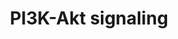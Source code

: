---
annotations:
- id: PW:0000605
  parent: disease pathway
  type: Pathway Ontology
  value: cancer pathway
- id: PW:0000595
  parent: signaling pathway
  type: Pathway Ontology
  value: phosphatidylinositol 3-kinase signaling pathway
- id: DOID:162
  parent: disease of cellular proliferation
  type: Disease Ontology
  value: cancer
- id: PW:0000595
  parent: signaling pathway
  type: Pathway Ontology
  value: phosphatidylinositol 3-kinase signaling pathway
- id: PW:0000003
  parent: signaling pathway
  type: Pathway Ontology
  value: signaling pathway
- id: PW:0000180
  parent: regulatory pathway
  type: Pathway Ontology
  value: mTOR signaling pathway
- id: PW:0000180
  parent: regulatory pathway
  type: Pathway Ontology
  value: mTOR signaling pathway
- id: PW:0001317
  parent: regulatory pathway
  type: Pathway Ontology
  value: cell cycle pathway
- id: PW:0000003
  parent: signaling pathway
  type: Pathway Ontology
  value: signaling pathway
- id: PW:0000648
  parent: signaling pathway
  type: Pathway Ontology
  value: cell adhesion signaling pathway
authors:
- Khanspers
- Ariutta
- Egonw
- MaintBot
- Eweitz
citedin:
- link: PMC9317794
  title: A Novel Based-Network Strategy to Identify Phytochemicals from Radix Salviae
    Miltiorrhizae (Danshen) for Treating Alzheimer’s Disease (2022)
- link: PMC9099719
  title: Tumour Stem Cells in Breast Cancer (2022)
- link: PMC8407676
  title: Transcriptome Signature of Immune Cells Post Reovirus Treatment in KRAS Mutated
    Colorectal Cancer (2021)
- link: PMC8200404
  title: Assessing the Contribution of Relative Macrophage Frequencies to Subcutaneous
    Adipose Tissue (2021)
- link: PMC7518185
  title: Predictive models for stage and risk classification in head and neck squamous
    cell carcinoma (HNSCC) (2020)
- link: 10.1038/s41467-024-47085-y
  title: A patient-based iPSC-derived hepatocyte model of alcohol-associated cirrhosis
    reveals bioenergetic insights into disease pathogenesis (2024)
- link: 10.1186/s40001-024-01951-z
  title: 'Non-dialyzable uremic toxins and renal tubular cell damage in CKD patients:
    a systems biology approach (2024)'
- link: 10.3389/fimmu.2021.769011
  title: 'A Practical Strategy for Exploring the Pharmacological Mechanism of Luteolin
    Against COVID-19/Asthma Comorbidity: Findings of System Pharmacology and Bioinformatics
    Analysis (2024)'
communities: []
description: The PI3K-Akt signaling pathway can be activated by many types of cellular
  stimuli or toxic insults and regulates many fundamental cellular functions. Activated
  PI3K  phosphorylates AKT, thereby activating it. Once active, Akt controls a number
  of downstream cellular processes, including apoptosis, protein synthesis, metabolism,
  and cell cycle, by phosphorylating a range of substrates. Phosphorylation sites
  were added based on information from PhosphoSitePlus (R), www.phosphosite.org.  Proteins
  on this pathway have targeted assays available via the [https://assays.cancer.gov/available_assays?wp_id=WP4172
  CPTAC Assay Portal]
last-edited: 2024-07-28
ndex: 80d4d1b7-8b69-11eb-9e72-0ac135e8bacf
organisms:
- Homo sapiens
redirect_from:
- /index.php/Pathway:WP4172
- /instance/WP4172
- /instance/WP4172_r134839
revision: r134839
schema-jsonld:
- '@context': https://schema.org/
  '@id': https://wikipathways.github.io/pathways/WP4172.html
  '@type': Dataset
  creator:
    '@type': Organization
    name: WikiPathways
  description: The PI3K-Akt signaling pathway can be activated by many types of cellular
    stimuli or toxic insults and regulates many fundamental cellular functions. Activated
    PI3K  phosphorylates AKT, thereby activating it. Once active, Akt controls a number
    of downstream cellular processes, including apoptosis, protein synthesis, metabolism,
    and cell cycle, by phosphorylating a range of substrates. Phosphorylation sites
    were added based on information from PhosphoSitePlus (R), www.phosphosite.org.  Proteins
    on this pathway have targeted assays available via the [https://assays.cancer.gov/available_assays?wp_id=WP4172
    CPTAC Assay Portal]
  keywords:
  - AKT1
  - AKT2
  - AKT3
  - AMP
  - ANGPT1
  - ANGPT2
  - ANGPT4
  - ATF2
  - ATF4
  - ATF6B
  - BAD
  - BCL2
  - BCL2L1
  - BCL2L11
  - BCR
  - BDNF
  - BRCA1
  - C8orf44-SGK3
  - CASP9
  - CCND1
  - CCND2
  - CCND3
  - CCNE1
  - CCNE2
  - CD19
  - CDC37
  - CDK2
  - CDK4
  - CDK6
  - CDKN1A
  - CDKN1B
  - CHAD
  - CHRM1
  - CHRM2
  - CHUK
  - COL1A1
  - COL1A2
  - COL2A1
  - COL4A1
  - COL4A2
  - COL4A3
  - COL4A4
  - COL4A5
  - COL4A6
  - COL6A1
  - COL6A2
  - COL6A3
  - COL6A5
  - COL6A6
  - COL9A1
  - COL9A2
  - COL9A3
  - COMP
  - CREB1
  - CREB3
  - CREB3L1
  - CREB3L2
  - CREB3L3
  - CREB3L4
  - CREB5
  - CSF1
  - CSF1R
  - CSF3
  - CSF3R
  - CSH1
  - CSH2
  - DDIT4
  - EFNA1
  - EFNA2
  - EFNA3
  - EFNA4
  - EFNA5
  - EGF
  - EGFR
  - EIF4B
  - EIF4E
  - EIF4E1B
  - EIF4E2
  - EIF4EBP1
  - EPHA2
  - EPO
  - EPOR
  - F2R
  - FASLG
  - FGF1
  - FGF10
  - FGF11
  - FGF12
  - FGF13
  - FGF14
  - FGF17
  - FGF18
  - FGF19
  - FGF2
  - FGF20
  - FGF21
  - FGF22
  - FGF23
  - FGF3
  - FGF4
  - FGF5
  - FGF6
  - FGF7
  - FGF8
  - FGF9
  - FGFR1
  - FGFR2
  - FGFR3
  - FGFR4
  - FLT1
  - FLT3
  - FLT3LG
  - FLT4
  - FN1
  - FOXO3
  - G6PC
  - G6PC2
  - G6PC3
  - GH1
  - GH2
  - GHR
  - GNB1
  - GNB2
  - GNB3
  - GNB4
  - GNB5
  - GNG10
  - GNG11
  - GNG12
  - GNG13
  - GNG2
  - GNG3
  - GNG4
  - GNG5
  - GNG7
  - GNG8
  - GNGT1
  - GNGT2
  - GRB2
  - GSK3B
  - GYS1
  - GYS2
  - HGF
  - HRAS
  - HSP90AA1
  - HSP90AB1
  - HSP90B1
  - IBSP
  - IFNA1
  - IFNA10
  - IFNA13
  - IFNA14
  - IFNA16
  - IFNA17
  - IFNA2
  - IFNA21
  - IFNA4
  - IFNA5
  - IFNA6
  - IFNA7
  - IFNA8
  - IFNAR1
  - IFNAR2
  - IFNB1
  - IGF1
  - IGF1R
  - IGF2
  - IKBKB
  - IKBKG
  - IL2
  - IL2RA
  - IL2RB
  - IL2RG
  - IL3
  - IL3RA
  - IL4
  - IL4R
  - IL6
  - IL6R
  - IL7
  - IL7R
  - INS
  - INSR
  - IRS1
  - ITGA1
  - ITGA10
  - ITGA11
  - ITGA2
  - ITGA2B
  - ITGA3
  - ITGA4
  - ITGA5
  - ITGA6
  - ITGA7
  - ITGA8
  - ITGA9
  - ITGAV
  - ITGB1
  - ITGB3
  - ITGB4
  - ITGB5
  - ITGB6
  - ITGB7
  - ITGB8
  - JAK1
  - JAK2
  - JAK3
  - KDR
  - KIT
  - KITLG
  - KRAS
  - LAMA1
  - LAMA2
  - LAMA3
  - LAMA4
  - LAMA5
  - LAMB1
  - LAMB2
  - LAMB3
  - LAMB4
  - LAMC1
  - LAMC2
  - LAMC3
  - LPAR1
  - LPAR2
  - LPAR3
  - LPAR4
  - LPAR5
  - LPAR6
  - MAP2K1
  - MAP2K2
  - MAPK1
  - MAPK3
  - MCL1
  - MDM2
  - MET
  - MLST8
  - MTOR
  - MYB
  - MYC
  - NFKB1
  - NGF
  - NGFR
  - NOS3
  - NRAS
  - NTF3
  - NTF4
  - NTRK1
  - NTRK2
  - Nitric oxide
  - OSM
  - OSMR
  - PCK1
  - PCK2
  - PDGFA
  - PDGFB
  - PDGFC
  - PDGFD
  - PDGFRA
  - PDGFRB
  - PDPK1
  - PGF
  - PHLPP1
  - PHLPP2
  - PIK3AP1
  - PIK3CA
  - PIK3CB
  - PIK3CD
  - PIK3CG
  - PIK3R1
  - PIK3R2
  - PIK3R3
  - PIK3R5
  - PIK3R6
  - PIP2
  - PIP3
  - PKN1
  - PKN2
  - PKN3
  - PPP2CA
  - PPP2CB
  - PPP2R1A
  - PPP2R1B
  - PPP2R2A
  - PPP2R2B
  - PPP2R2C
  - PPP2R2D
  - PPP2R3A
  - PPP2R3B
  - PPP2R3C
  - PPP2R5A
  - PPP2R5B
  - PPP2R5C
  - PPP2R5D
  - PPP2R5E
  - PRKAA1
  - PRKAA2
  - PRKCA
  - PRL
  - PRLR
  - PTEN
  - PTK2
  - RAC1
  - RAF1
  - RBL2
  - RELA
  - RELN
  - RHEB
  - RPS6
  - RPS6KB1
  - RPS6KB2
  - RPTOR
  - SGK1
  - SGK2
  - SGK3
  - SOS1
  - SOS2
  - SPP1
  - STK11
  - SYK
  - TCL1A
  - TCL1B
  - TEK
  - TGFA
  - THBS1
  - THBS2
  - THBS3
  - THBS4
  - THEM4
  - TLR2
  - TLR4
  - TNC
  - TNN
  - TNR
  - TNXB
  - TP53
  - TSC1
  - TSC2
  - VEGFA
  - VEGFB
  - VEGFC
  - VEGFD
  - VTN
  - VWF
  license: CC0
  name: PI3K-Akt signaling
seo: CreativeWork
title: PI3K-Akt signaling
wpid: WP4172
---